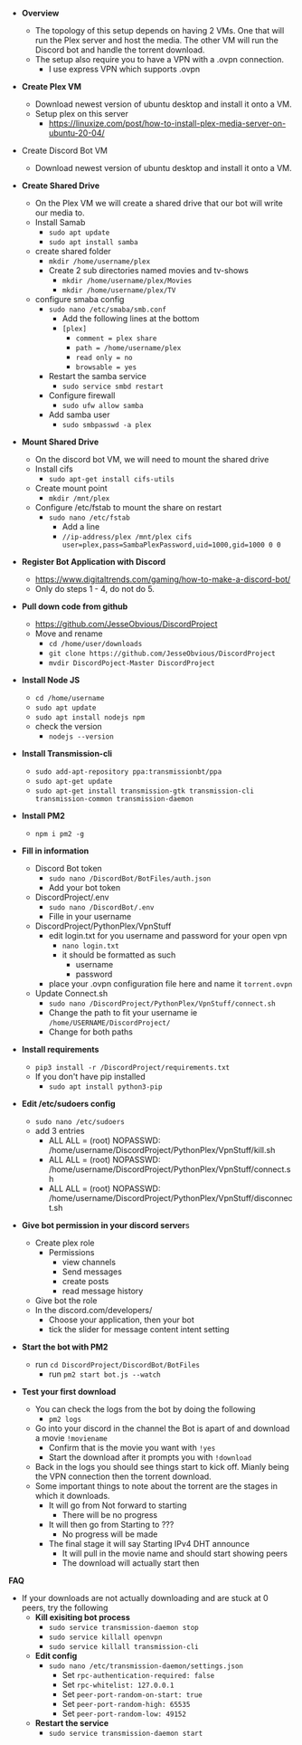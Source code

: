 - **Overview**
	- The topology of this setup depends on having 2 VMs. One that will run the Plex server and host the media. The other VM will run the Discord bot and handle the torrent download.
	- The setup also require you to have a VPN with a .ovpn connection.
		- I use express VPN which supports .ovpn

- **Create Plex VM**
	- Download newest version of ubuntu desktop and install it onto a VM.
	- Setup plex on this server
		- https://linuxize.com/post/how-to-install-plex-media-server-on-ubuntu-20-04/
- Create Discord Bot VM
	- Download newest version of ubuntu desktop and install it onto a VM.

- **Create Shared Drive**
	- On the Plex VM we will create a shared drive that our bot will write our media to.
	- Install Samab
		- `sudo apt update`
		- `sudo apt install samba`
	- create shared folder
		- `mkdir /home/username/plex`
		- Create 2 sub directories named movies and tv-shows
			- `mkdir /home/username/plex/Movies`
			- `mkdir /home/username/plex/TV`
	- configure smaba config
		- `sudo nano /etc/smaba/smb.conf`
			- Add the following lines at the bottom
			- `[plex]`
				- `comment = plex share`
				- `path = /home/username/plex`
				- `read only = no`
				- `browsable = yes`
		- Restart the samba service
			- `sudo service smbd restart`
		- Configure firewall
			- `sudo ufw allow samba`
		- Add samba user
			- `sudo smbpasswd -a plex`

- **Mount Shared Drive**
	- On the discord bot VM, we will need to mount the shared drive
	- Install cifs
		- `sudo apt-get install cifs-utils`
	- Create mount point
		- `mkdir /mnt/plex`
	- Configure /etc/fstab to mount the share on restart
		- `sudo nano /etc/fstab`
			- Add a line
			- `//ip-address/plex /mnt/plex cifs user=plex,pass=SambaPlexPassword,uid=1000,gid=1000 0 0`

- **Register Bot Application with Discord**
	- https://www.digitaltrends.com/gaming/how-to-make-a-discord-bot/
	- Only do steps 1 - 4, do not do 5.

- **Pull down code from github**
	- https://github.com/JesseObvious/DiscordProject
	- Move and rename
		- `cd /home/user/downloads`
		- `git clone https://github.com/JesseObvious/DiscordProject`
		- `mvdir DiscordPoject-Master DiscordProject`

- **Install Node JS**
	- `cd /home/username`
	- `sudo apt update`
	- `sudo apt install nodejs npm`
	- check the version
		- `nodejs --version`

- **Install Transmission-cli**
	- `sudo add-apt-repository ppa:transmissionbt/ppa`
	- `sudo apt-get update`
	- `sudo apt-get install transmission-gtk transmission-cli transmission-common transmission-daemon`

- **Install PM2**
	- `npm i pm2 -g`

- **Fill in information**
	- Discord Bot token
		- `sudo nano /DiscordBot/BotFiles/auth.json`
		- Add your bot token
	- DiscordProject/.env
		- `sudo nano /DiscordBot/.env`
		- Fille in your username
	- DiscordProject/PythonPlex/VpnStuff
		- edit login.txt for you username and password for your open vpn
			- `nano login.txt`
			- it should be formatted as such
				- username
				- password
		- place your .ovpn configuration file here and name it `torrent.ovpn`
	- Update Connect.sh
		- `sudo nano /DiscordProject/PythonPlex/VpnStuff/connect.sh`
		- Change the path to fit your username ie `/home/USERNAME/DiscordProject/`
		- Change for both paths

- **Install requirements**
	- `pip3 install -r /DiscordProject/requirements.txt`
	- If you don't have pip installed
		- `sudo apt install python3-pip`

- **Edit /etc/sudoers config**
	- `sudo nano /etc/sudoers`
	- add 3 entries
		- ALL ALL = (root) NOPASSWD: /home/username/DiscordProject/PythonPlex/VpnStuff/kill.sh
		- ALL ALL = (root) NOPASSWD: /home/username/DiscordProject/PythonPlex/VpnStuff/connect.sh
		- ALL ALL = (root) NOPASSWD: /home/username/DiscordProject/PythonPlex/VpnStuff/disconnect.sh


- **Give bot permission in your discord server**s
	- Create plex role 
		- Permissions
			- view channels
			- Send messages
			- create posts
			- read message history
	- Give bot the role
	- In the discord.com/developers/
		- Choose your application, then your bot
		- tick the slider for message content intent setting

- **Start the bot with PM2**
	- run `cd DiscordProject/DiscordBot/BotFiles`
		- run `pm2 start bot.js --watch`

- **Test your first download**
	- You can check the logs from the bot by doing the following
		- `pm2 logs`
	- Go into your discord in the channel the Bot is apart of and download a movie `!moviename`
		- Confirm that is the movie you want with `!yes`
		- Start the download after it prompts you with `!download`
	- Back in the logs you should see things start to kick off. Mianly being the VPN connection then the torrent download. 
	- Some important things to note about the torrent are the stages in which it downloads.
		- It will go from Not forward to starting
			- There will be no progress
		- It will then go from Starting to ???
			- No progress will be made
		- The final stage it will say Starting IPv4 DHT announce
			- It will pull in the movie name and should start showing peers
			- The download will actually start then

**FAQ**
- If your downloads are not actually downloading and are stuck at 0 peers, try the following
	- **Kill exisiting bot process**
		- `sudo service transmission-daemon stop`
		- `sudo service killall openvpn`
		- `sudo service killall transmission-cli`
	- **Edit config**
		- `sudo nano /etc/transmission-daemon/settings.json`
			- Set `rpc-authentication-required: false`
			- Set `rpc-whitelist: 127.0.0.1`
			- Set `peer-port-random-on-start: true`
			- Set `peer-port-random-high: 65535`
			- Set `peer-port-random-low: 49152 `
	- **Restart the service**
		- `sudo service transmission-daemon start`

